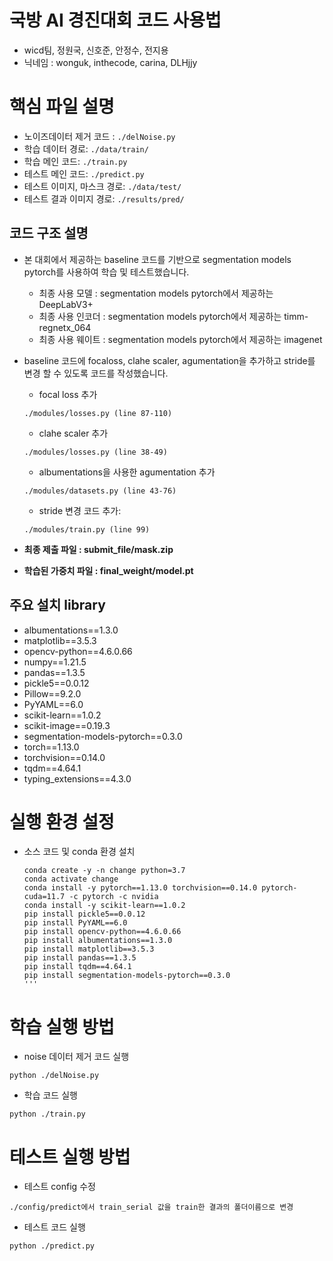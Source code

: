 # 국방 AI 경진대회 코드 사용법
- wicd팀, 정원국, 신호준, 안정수, 전지용
- 닉네임 : wonguk, inthecode, carina, DLHjjy


# 핵심 파일 설명
  - 노이즈데이터 제거 코드 : `./delNoise.py`
  - 학습 데이터 경로: `./data/train/`
  - 학습 메인 코드: `./train.py`
  - 테스트 메인 코드: `./predict.py`
  - 테스트 이미지, 마스크 경로: `./data/test/`
  - 테스트 결과 이미지 경로: `./results/pred/`

## 코드 구조 설명

- 본 대회에서 제공하는 baseline 코드를 기반으로 segmentation models pytorch를 사용하여 학습 및 테스트했습니다.
    - 최종 사용 모델 : segmentation models pytorch에서 제공하는 DeepLabV3+ 
    - 최종 사용 인코더 : segmentation models pytorch에서 제공하는 timm-regnetx_064 
    - 최종 사용 웨이트 : segmentation models pytorch에서 제공하는 imagenet
- baseline 코드에 focaloss, clahe scaler, agumentation을 추가하고 stride를 변경 할 수 있도록 코드를 작성했습니다.
    - focal loss 추가
    ```
    ./modules/losses.py (line 87-110)
    ```
    - clahe scaler 추가
    ```
    ./modules/losses.py (line 38-49)
    ```
    - albumentations을 사용한 agumentation 추가
    ```
    ./modules/datasets.py (line 43-76)
    ```
    - stride 변경 코드 추가:
    ```
    ./modules/train.py (line 99)
    ```


- **최종 제출 파일 : submit_file/mask.zip**
- **학습된 가중치 파일 : final_weight/model.pt**

## 주요 설치 library
- albumentations==1.3.0
- matplotlib==3.5.3
- opencv-python==4.6.0.66
- numpy==1.21.5
- pandas==1.3.5
- pickle5==0.0.12
- Pillow==9.2.0
- PyYAML==6.0
- scikit-learn==1.0.2
- scikit-image==0.19.3
- segmentation-models-pytorch==0.3.0
- torch==1.13.0 
- torchvision==0.14.0
- tqdm==4.64.1
- typing_extensions==4.3.0


# 실행 환경 설정

  - 소스 코드 및 conda 환경 설치
    ```
    conda create -y -n change python=3.7
    conda activate change
    conda install -y pytorch==1.13.0 torchvision==0.14.0 pytorch-cuda=11.7 -c pytorch -c nvidia
    conda install -y scikit-learn==1.0.2
    pip install pickle5==0.0.12
    pip install PyYAML==6.0
    pip install opencv-python==4.6.0.66
    pip install albumentations==1.3.0
    pip install matplotlib==3.5.3
    pip install pandas==1.3.5
    pip install tqdm==4.64.1
    pip install segmentation-models-pytorch==0.3.0
    '''
# 학습 실행 방법

  - noise 데이터 제거 코드 실행
  ```
  python ./delNoise.py
  ```

  - 학습 코드 실행
  ```
  python ./train.py
  ```

# 테스트 실행 방법

  - 테스트 config 수정
  ```
  ./config/predict에서 train_serial 값을 train한 결과의 폴더이름으로 변경
  ```

  - 테스트 코드 실행
  ```
  python ./predict.py
  ```

